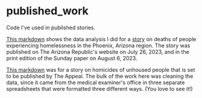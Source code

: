 # published_work
Code I've used in published stories.

[This markdown](https://julietterihl.github.io/published_work/Homeless_Deaths_2022.html) shows the data analysis I did for a [story](https://www.azcentral.com/story/news/local/phoenix/2023/07/26/hundreds-of-maricopa-county-homeless-population-died-in-2022/69903536007/) on deaths of people experiencing homelessness in the Phoenix, Arizona region. The story was published on The Arizona Republic's website on July 26, 2023, and in the print edition of the Sunday paper on August 6, 2023.

[This markdown](https://julietterihl.github.io/published_work/Homeless_Deaths_2023.html) was for a story on homicides of unhoused people that is set to be published by The Appeal. The bulk of the work here was cleaning the data, since it came from the medical examiner's office in three separate spreadsheets that were formatted three different ways. (You love to see it!)
